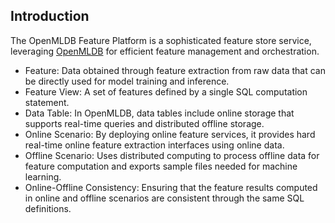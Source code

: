 ## Introduction

The OpenMLDB Feature Platform is a sophisticated feature store service, leveraging [OpenMLDB](https://github.com/4paradigm/OpenMLDB) for efficient feature management and orchestration.



* Feature: Data obtained through feature extraction from raw data that can be directly used for model training and inference.
* Feature View: A set of features defined by a single SQL computation statement.
* Data Table: In OpenMLDB, data tables include online storage that supports real-time queries and distributed offline storage.
* Online Scenario: By deploying online feature services, it provides hard real-time online feature extraction interfaces using online data.
* Offline Scenario: Uses distributed computing to process offline data for feature computation and exports sample files needed for machine learning.
* Online-Offline Consistency: Ensuring that the feature results computed in online and offline scenarios are consistent through the same SQL definitions.
